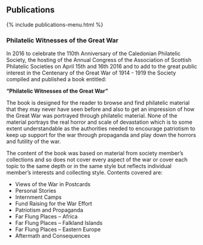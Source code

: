 ## Publications

{% include publications-menu.html %}

### Philatelic Witnesses of the Great War

In 2016 to celebrate the 110th Anniversary of the Caledonian Philatelic Society, the hosting of the Annual Congress of the Association of Scottish Philatelic Societies on April 15th and 16th 2016 and to add to the great public interest in the Centenary of the Great War of 1914 - 1919 the Society compiled and published a book entitled:

**“Philatelic Witnesses of the Great War”**

The book is designed for the reader to browse and find philatelic material that they may never have seen before and also to get an impression of how the Great War was portrayed through philatelic material. None of the material portrays the real horror and scale of devastation which is to some extent understandable as the authorities needed to encourage patriotism to keep up support for the war through propaganda and play down the horrors and futility of the war.

The content of the book was based on material from society member’s collections and so does not cover every aspect of the war or cover each topic to the same depth or in the same style but reflects individual member’s interests and collecting style.
Contents covered are:

* Views of the War in Postcards
* Personal Stories
* Internment Camps
* Fund Raising for the War Effort
* Patriotism and Propaganda
* Far Flung Places – Africa
* Far Flung Places – Falkland Islands
* Far Flung Places – Eastern Europe
* Aftermath and Consequences